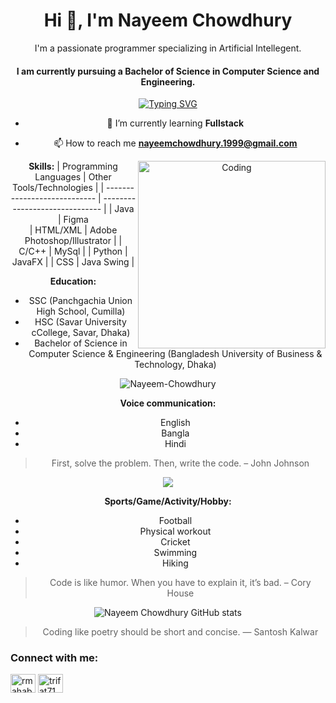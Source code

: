 <h1 align="center">Hi 👋, I'm Nayeem Chowdhury</h1>
<div align="center">
    <p>I'm a passionate programmer specializing in Artificial Intellegent.</p>
</div>
<div align="center">
<h4>I am currently pursuing a Bachelor of Science in Computer Science and Engineering.</h4>
</div>
<div align="center">
<a href="https://git.io/typing-svg"><img src="https://readme-typing-svg.demolab.com?font=Fira+Code&pause=1000&random=false&width=435&lines=Problem+solving+go+brrrrrr" alt="Typing SVG" /></a>


- 🌱 I’m currently learning **Fullstack**

- 📫 How to reach me **nayeemchowdhury.1999@gmail.com**

<img align="right" height="300" alt="Coding" src="https://media3.giphy.com/media/v1.Y2lkPTc5MGI3NjExZjlwZnFhY2lvZ2F5dWdqcGwyc3M5cGRtc2swYjRwbjhtMnZrNHM3ZSZlcD12MV9pbnRlcm5hbF9naWZfYnlfaWQmY3Q9Zw/qgQUggAC3Pfv687qPC/giphy.webp" />


**Skills:**
| Programming Languages        | Other Tools/Technologies       |
| ---------------------------- | ------------------------------ |
| Java                         | Figma                          
| HTML/XML                     | Adobe Photoshop/Illustrator    |
| C/C++                        | MySql                          |
| Python                       | JavaFX                         |
| CSS                          | Java Swing                     |

**Education:**
- SSC (Panchgachia Union High School, Cumilla)
- HSC (Savar University cCollege, Savar, Dhaka)
- Bachelor of Science in Computer Science & Engineering (Bangladesh University of Business & Technology, Dhaka)
<p><img align="center" src="https://github-readme-streak-stats.herokuapp.com/?user=Nayeem-Chowdhury&" alt="Nayeem-Chowdhury" /></p>

**Voice communication:**
- English
- Bangla
- Hindi

> First, solve the problem. Then, write the code. – John Johnson

<img src="https://github-readme-stats.vercel.app/api/top-langs/?username=Nayeem-Chowdhury" />

**Sports/Game/Activity/Hobby:**
- Football
- Physical workout
- Cricket
- Swimming
- Hiking



> Code is like humor. When you have to explain it, it’s bad. – Cory House

![Nayeem Chowdhury GitHub stats](https://github-readme-stats.vercel.app/api?username=Nayeem-Chowdhury&theme=radical&show_icons=true)

> Coding like poetry should be short and concise. ― Santosh Kalwar

<h3 align="left">Connect with me:</h3>
<p align="left">
<a href="https://linkedin.com/in/rmahabub03" target="blank"><img align="center" src="https://raw.githubusercontent.com/rahuldkjain/github-profile-readme-generator/master/src/images/icons/Social/linked-in-alt.svg" alt="rmahabub03" height="30" width="40" /></a>
<a href="https://fb.com/nayeem103" target="blank"><img align="center" src="https://raw.githubusercontent.com/rahuldkjain/github-profile-readme-generator/master/src/images/icons/Social/facebook.svg" alt="trifat71" height="30" width="40" /></a>
</p>
